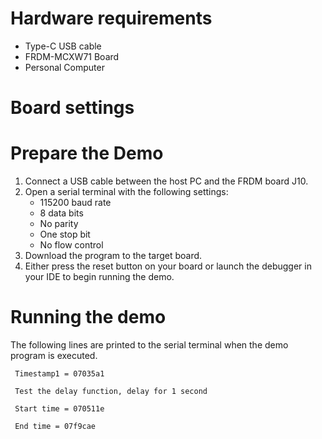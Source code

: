 Hardware requirements
=====================
- Type-C USB cable
- FRDM-MCXW71 Board
- Personal Computer

Board settings
============

Prepare the Demo
================
1.  Connect a USB cable between the host PC and the FRDM board J10.
2.  Open a serial terminal with the following settings:
    - 115200 baud rate
    - 8 data bits
    - No parity
    - One stop bit
    - No flow control
3.  Download the program to the target board.
4.  Either press the reset button on your board or launch the debugger in your IDE to begin running the demo.

Running the demo
================
The following lines are printed to the serial terminal when the demo program is executed.
~~~~~~~~~~~~~~~~~~~~~~~~~~~~~~~~~~~~~~~~
 Timestamp1 = 07035a1

 Test the delay function, delay for 1 second

 Start time = 070511e

 End time = 07f9cae
~~~~~~~~~~~~~~~~~~~~~~~~~~~~~~~~~~~~~~~~

